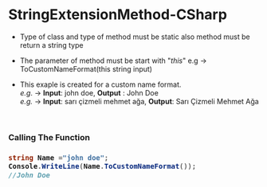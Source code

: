 # StringExtensionMethod-CSharp

- Type of class and type of method must be static also method must be return a string type
- The parameter of method must be start with "_this_" e.g -> ToCustomNameFormat(this string input)

- This exaple is created for a custom name format.
   <br/>
   _e.g_. -> __Input__: john doe, __Output__ : John Doe
   <br/>
   _e.g._ -> __Input__: sarı çizmeli mehmet ağa, __Output__: Sarı Çizmeli Mehmet Ağa 

<br/>
<h3>Calling The Function <h3>
   
```c#
string Name ="john doe"; 
Console.WriteLine(Name.ToCustomNameFormat());
//John Doe


